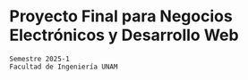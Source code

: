 # Proyecto Final para Negocios Electrónicos y Desarrollo Web

```
Semestre 2025-1
Facultad de Ingeniería UNAM
```
